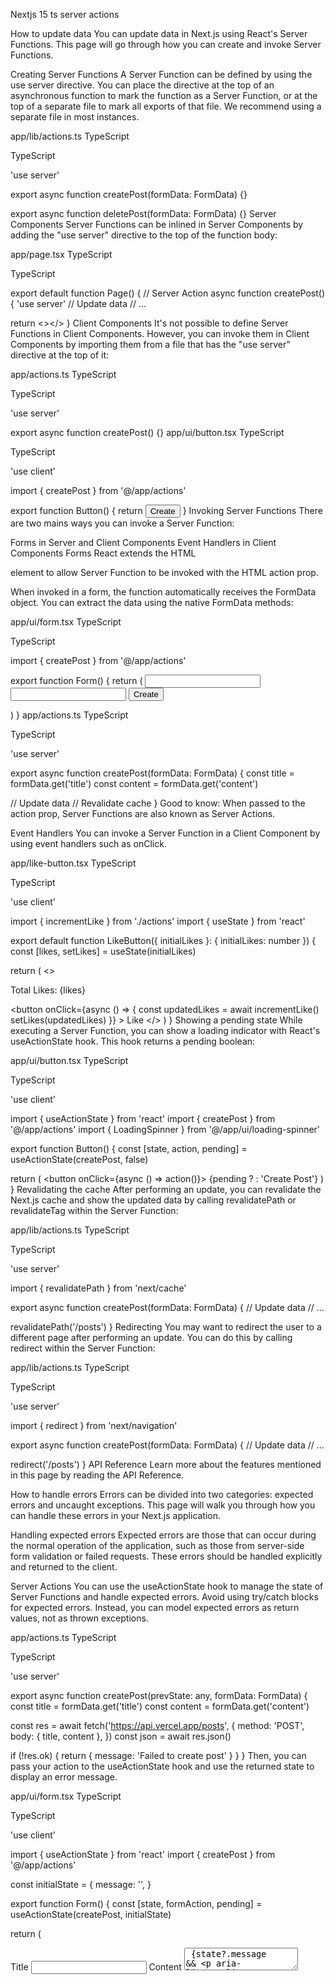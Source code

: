 Nextjs 15 ts server actions


How to update data
You can update data in Next.js using React's Server Functions. This page will go through how you can create and invoke Server Functions.

Creating Server Functions
A Server Function can be defined by using the use server directive. You can place the directive at the top of an asynchronous function to mark the function as a Server Function, or at the top of a separate file to mark all exports of that file. We recommend using a separate file in most instances.

app/lib/actions.ts
TypeScript

TypeScript

'use server'
 
export async function createPost(formData: FormData) {}
 
export async function deletePost(formData: FormData) {}
Server Components
Server Functions can be inlined in Server Components by adding the "use server" directive to the top of the function body:

app/page.tsx
TypeScript

TypeScript

export default function Page() {
  // Server Action
  async function createPost() {
    'use server'
    // Update data
    // ...
 
  return <></>
}
Client Components
It's not possible to define Server Functions in Client Components. However, you can invoke them in Client Components by importing them from a file that has the "use server" directive at the top of it:

app/actions.ts
TypeScript

TypeScript

'use server'
 
export async function createPost() {}
app/ui/button.tsx
TypeScript

TypeScript

'use client'
 
import { createPost } from '@/app/actions'
 
export function Button() {
  return <button formAction={createPost}>Create</button>
}
Invoking Server Functions
There are two mains ways you can invoke a Server Function:

Forms in Server and Client Components
Event Handlers in Client Components
Forms
React extends the HTML <form> element to allow Server Function to be invoked with the HTML action prop.

When invoked in a form, the function automatically receives the FormData object. You can extract the data using the native FormData methods:

app/ui/form.tsx
TypeScript

TypeScript

import { createPost } from '@/app/actions'
 
export function Form() {
  return (
    <form action={createPost}>
      <input type="text" name="title" />
      <input type="text" name="content" />
      <button type="submit">Create</button>
    </form>
  )
}
app/actions.ts
TypeScript

TypeScript

'use server'
 
export async function createPost(formData: FormData) {
  const title = formData.get('title')
  const content = formData.get('content')
 
  // Update data
  // Revalidate cache
}
Good to know: When passed to the action prop, Server Functions are also known as Server Actions.

Event Handlers
You can invoke a Server Function in a Client Component by using event handlers such as onClick.

app/like-button.tsx
TypeScript

TypeScript

'use client'
 
import { incrementLike } from './actions'
import { useState } from 'react'
 
export default function LikeButton({ initialLikes }: { initialLikes: number }) {
  const [likes, setLikes] = useState(initialLikes)
 
  return (
    <>
      <p>Total Likes: {likes}</p>
      <button
        onClick={async () => {
          const updatedLikes = await incrementLike()
          setLikes(updatedLikes)
        }}
      >
        Like
      </button>
    </>
  )
}
Showing a pending state
While executing a Server Function, you can show a loading indicator with React's useActionState hook. This hook returns a pending boolean:

app/ui/button.tsx
TypeScript

TypeScript

'use client'
 
import { useActionState } from 'react'
import { createPost } from '@/app/actions'
import { LoadingSpinner } from '@/app/ui/loading-spinner'
 
export function Button() {
  const [state, action, pending] = useActionState(createPost, false)
 
  return (
    <button onClick={async () => action()}>
      {pending ? <LoadingSpinner /> : 'Create Post'}
    </button>
  )
}
Revalidating the cache
After performing an update, you can revalidate the Next.js cache and show the updated data by calling revalidatePath or revalidateTag within the Server Function:

app/lib/actions.ts
TypeScript

TypeScript

'use server'
 
import { revalidatePath } from 'next/cache'
 
export async function createPost(formData: FormData) {
  // Update data
  // ...
 
  revalidatePath('/posts')
}
Redirecting
You may want to redirect the user to a different page after performing an update. You can do this by calling redirect within the Server Function:

app/lib/actions.ts
TypeScript

TypeScript

'use server'
 
import { redirect } from 'next/navigation'
 
export async function createPost(formData: FormData) {
  // Update data
  // ...
 
  redirect('/posts')
}
API Reference
Learn more about the features mentioned in this page by reading the API Reference.

How to handle errors
Errors can be divided into two categories: expected errors and uncaught exceptions. This page will walk you through how you can handle these errors in your Next.js application.

Handling expected errors
Expected errors are those that can occur during the normal operation of the application, such as those from server-side form validation or failed requests. These errors should be handled explicitly and returned to the client.

Server Actions
You can use the useActionState hook to manage the state of Server Functions and handle expected errors. Avoid using try/catch blocks for expected errors. Instead, you can model expected errors as return values, not as thrown exceptions.

app/actions.ts
TypeScript

TypeScript

'use server'
 
export async function createPost(prevState: any, formData: FormData) {
  const title = formData.get('title')
  const content = formData.get('content')
 
  const res = await fetch('https://api.vercel.app/posts', {
    method: 'POST',
    body: { title, content },
  })
  const json = await res.json()
 
  if (!res.ok) {
    return { message: 'Failed to create post' }
  }
}
Then, you can pass your action to the useActionState hook and use the returned state to display an error message.

app/ui/form.tsx
TypeScript

TypeScript

'use client'
 
import { useActionState } from 'react'
import { createPost } from '@/app/actions'
 
const initialState = {
  message: '',
}
 
export function Form() {
  const [state, formAction, pending] = useActionState(createPost, initialState)
 
  return (
    <form action={formAction}>
      <label htmlFor="title">Title</label>
      <input type="text" id="title" name="title" required />
      <label htmlFor="content">Content</label>
      <textarea id="content" name="content" required />
      {state?.message && <p aria-live="polite">{state.message}</p>}
      <button disabled={pending}>Create Post</button>
    </form>
  )
}
Server Components
When fetching data inside of a Server Component, you can use the response to conditionally render an error message or redirect.

app/page.tsx
TypeScript

TypeScript

export default async function Page() {
  const res = await fetch(`https://...`)
  const data = await res.json()
 
  if (!res.ok) {
    return 'There was an error.'
  }
 
  return '...'
}
Not found
You can call the notFound function within a route segment and use the not-found.js file to show a 404 UI.

app/blog/[slug]/page.tsx
TypeScript

TypeScript

import { getPostBySlug } from '@/lib/posts'
 
export default async function Page({ params }: { params: { slug: string } }) {
  const post = getPostBySlug((await params).slug)
 
  if (!post) {
    notFound()
  }
 
  return <div>{post.title}</div>
}
app/blog/[slug]/not-found.tsx
TypeScript

TypeScript

export default function NotFound() {
  return <div>404 - Page Not Found</div>
}
Handling uncaught exceptions
Uncaught exceptions are unexpected errors that indicate bugs or issues that should not occur during the normal flow of your application. These should be handled by throwing errors, which will then be caught by error boundaries.

Nested error boundaries
Next.js uses error boundaries to handle uncaught exceptions. Error boundaries catch errors in their child components and display a fallback UI instead of the component tree that crashed.

Create an error boundary by adding an error.js file inside a route segment and exporting a React component:

app/dashboard/error.tsx
TypeScript

TypeScript

'use client' // Error boundaries must be Client Components
 
import { useEffect } from 'react'
 
export default function Error({
  error,
  reset,
}: {
  error: Error & { digest?: string }
  reset: () => void
}) {
  useEffect(() => {
    // Log the error to an error reporting service
    console.error(error)
  }, [error])
 
  return (
    <div>
      <h2>Something went wrong!</h2>
      <button
        onClick={
          // Attempt to recover by trying to re-render the segment
          () => reset()
        }
      >
        Try again
      </button>
    </div>
  )
}
Errors will bubble up to the nearest parent error boundary. This allows for granular error handling by placing error.tsx files at different levels in the route hierarchy.

Nested Error Component Hierarchy
Global errors
While less common, you can handle errors in the root layout using the global-error.js file, located in the root app directory, even when leveraging internationalization. Global error UI must define its own <html> and <body> tags, since it is replacing the root layout or template when active.

app/global-error.tsx
TypeScript

TypeScript

'use client' // Error boundaries must be Client Components
 
export default function GlobalError({
  error,
  reset,
}: {
  error: Error & { digest?: string }
  reset: () => void
}) {
  return (
    // global-error must include html and body tags
    <html>
      <body>
        <h2>Something went wrong!</h2>
        <button onClick={() => reset()}>Try again</button>
      </body>
    </html>
  )
}

revalidatePath
revalidatePath allows you to purge cached data on-demand for a specific path.

Good to know:

revalidatePath only invalidates the cache when the included path is next visited. This means calling revalidatePath with a dynamic route segment will not immediately trigger many revalidations at once. The invalidation only happens when the path is next visited.
Currently, revalidatePath invalidates all the routes in the client-side Router Cache when used in a server action. This behavior is temporary and will be updated in the future to apply only to the specific path.
Using revalidatePath invalidates only the specific path in the server-side Route Cache.
Parameters

revalidatePath(path: string, type?: 'page' | 'layout'): void;
path: Either a string representing the filesystem path associated with the data you want to revalidate (for example, /product/[slug]/page), or the literal route segment (for example, /product/123). Must be less than 1024 characters. This value is case-sensitive.
type: (optional) 'page' or 'layout' string to change the type of path to revalidate. If path contains a dynamic segment (for example, /product/[slug]/page), this parameter is required. If path refers to the literal route segment, e.g., /product/1 for a dynamic page (e.g., /product/[slug]/page), you should not provide type.
Returns
revalidatePath does not return a value.

Examples
Revalidating A Specific URL

import { revalidatePath } from 'next/cache'
revalidatePath('/blog/post-1')
This will revalidate one specific URL on the next page visit.

Revalidating A Page Path

import { revalidatePath } from 'next/cache'
revalidatePath('/blog/[slug]', 'page')
// or with route groups
revalidatePath('/(main)/blog/[slug]', 'page')
This will revalidate any URL that matches the provided page file on the next page visit. This will not invalidate pages beneath the specific page. For example, /blog/[slug] won't invalidate /blog/[slug]/[author].

Revalidating A Layout Path

import { revalidatePath } from 'next/cache'
revalidatePath('/blog/[slug]', 'layout')
// or with route groups
revalidatePath('/(main)/post/[slug]', 'layout')
This will revalidate any URL that matches the provided layout file on the next page visit. This will cause pages beneath with the same layout to revalidate on the next visit. For example, in the above case, /blog/[slug]/[another] would also revalidate on the next visit.

Revalidating All Data

import { revalidatePath } from 'next/cache'
 
revalidatePath('/', 'layout')
This will purge the Client-side Router Cache, and revalidate the Data Cache on the next page visit.

Server Action
app/actions.ts
TypeScript

TypeScript

'use server'
 
import { revalidatePath } from 'next/cache'
 
export default async function submit() {
  await submitForm()
  revalidatePath('/')
}
Route Handler
app/api/revalidate/route.ts
TypeScript

TypeScript

import { revalidatePath } from 'next/cache'
import type { NextRequest } from 'next/server'
 
export async function GET(request: NextRequest) {
  const path = request.nextUrl.searchParams.get('path')
 
  if (path) {
    revalidatePath(path)
    return Response.json({ revalidated: true, now: Date.now() })
  }
 
  return Response.json({
    revalidated: false,
    now: Date.now(),
    message: 'Missing path to revalidate',
  })
}


How to fetch data and stream
This page will walk you through how you can fetch data in Server Components and Client Components. As well as how to stream content that depends on data.

Fetching data
Server Components
You can fetch data in Server Components using:

The fetch API
An ORM or database
With the fetch API
To fetch data with the fetch API, turn your component into an asynchronous function, and await the fetch call. For example:

app/blog/page.tsx
TypeScript

TypeScript

export default async function Page() {
  const data = await fetch('https://api.vercel.app/blog')
  const posts = await data.json()
  return (
    <ul>
      {posts.map((post) => (
        <li key={post.id}>{post.title}</li>
      ))}
    </ul>
  )
}
With an ORM or database
You can fetch data with an ORM or database by turning your component into an asynchronous function, and awaiting the call:

app/blog/page.tsx
TypeScript

TypeScript

import { db, posts } from '@/lib/db'
 
export default async function Page() {
  const allPosts = await db.select().from(posts)
  return (
    <ul>
      {allPosts.map((post) => (
        <li key={post.id}>{post.title}</li>
      ))}
    </ul>
  )
}
Client Components
There are two ways to fetch data in Client Components, using:

React's use hook
A community library like SWR or React Query
With the use hook
You can use React's use hook to stream data from the server to client. Start by fetching data in your Server component, and pass the promise to your Client Component as prop:

app/blog/page.tsx
TypeScript

TypeScript

import Posts from '@/app/ui/posts
import { Suspense } from 'react'
 
export default function Page() {
  // Don't await the data fetching function
  const posts = getPosts()
 
  return (
    <Suspense fallback={<div>Loading...</div>}>
      <Posts posts={posts} />
    </Suspense>
  )
}
Then, in your Client Component, use the use hook read the promise:

app/ui/posts.tsx
TypeScript

TypeScript

'use client'
import { use } from 'react'
 
export default function Posts({
  posts,
}: {
  posts: Promise<{ id: string; title: string }[]>
}) {
  const allPosts = use(posts)
 
  return (
    <ul>
      {allPosts.map((post) => (
        <li key={post.id}>{post.title}</li>
      ))}
    </ul>
  )
}
In the example above, you need to wrap the <Posts /> component in a <Suspense> boundary. This means the fallback will be shown while the promise is being resolved. Learn more about streaming.

Community libraries
You can use a community library like SWR or React Query to fetch data in Client Components. These libraries have their own semantics for caching, streaming, and other features. For example, with SWR:

app/blog/page.tsx
TypeScript

TypeScript

'use client'
import useSWR from 'swr'
 
const fetcher = (url) => fetch(url).then((r) => r.json())
 
export default function BlogPage() {
  const { data, error, isLoading } = useSWR(
    'https://api.vercel.app/blog',
    fetcher
  )
 
  if (isLoading) return <div>Loading...</div>
  if (error) return <div>Error: {error.message}</div>
 
  return (
    <ul>
      {data.map((post: { id: string; title: string }) => (
        <li key={post.id}>{post.title}</li>
      ))}
    </ul>
  )
}
Streaming
Warning: The content below assumes the dynamicIO config option is enabled in your application. The flag was introduced in Next.js 15 canary.

When using async/await in Server Components, Next.js will opt into dynamic rendering. This means the data will be fetched and rendered on the server for every user request. If there are any slow data requests, the whole route will be blocked from rendering.

To improve the initial load time and user experience, you can use streaming to break up the page's HTML into smaller chunks and progressively send those chunks from the server to the client.

How Server Rendering with Streaming Works
There are two ways you can implement streaming in your application:

With the loading.js file
With React's <Suspense> component
With loading.js
You can create a loading.js file in the same folder as your page to stream the entire page while the data is being fetched. For example, to stream app/blog/page.js, add the file inside the app/blog folder.

Blog folder structure with loading.js file
app/blog/loading.tsx
TypeScript

TypeScript

export default function Loading() {
  // Define the Loading UI here
  return <div>Loading...</div>
}
On navigation, the user will immediately see the layout and a loading state while the page is being rendered. The new content will then be automatically swapped in once rendering is complete.

Loading UI
Behind-the-scenes, loading.js will be nested inside layout.js, and will automatically wrap the page.js file and any children below in a <Suspense> boundary.

loading.js overview
This approach works well for route segments (layouts and pages), but for more granular streaming, you can use <Suspense>.

With <Suspense>
<Suspense> allows you to be more granular about what parts of the page to stream. For example, you can immediately show any page content that falls outside of the <Suspense> boundary, and stream in the list of blog posts inside the boundary.

app/blog/page.tsx
TypeScript

TypeScript

import { Suspense } from 'react'
import BlogList from '@/components/BlogList'
import BlogListSkeleton from '@/components/BlogListSkeleton'
 
export default function BlogPage() {
  return (
    <div>
      {/* This content will be sent to the client immediately */}
      <header>
        <h1>Welcome to the Blog</h1>
        <p>Read the latest posts below.</p>
      </header>
      <main>
        {/* Any content wrapped in a <Suspense> boundary will be streamed */}
        <Suspense fallback={<BlogListSkeleton />}>
          <BlogList />
        </Suspense>
      </main>
    </div>
  )
}
Creating meaningful loading states
An instant loading state is fallback UI that is shown immediately to the user after navigation. For the best user experience, we recommend designing loading states that are meaningful and help users understand the app is responding. For example, you can use skeletons and spinners, or a small but meaningful part of future screens such as a cover photo, title, etc.

In development, you can preview and inspect the loading state of your components using the React Devtools.



Authentication
Understanding authentication is crucial for protecting your application's data. This page will guide you through what React and Next.js features to use to implement auth.

Before starting, it helps to break down the process into three concepts:

Authentication: Verifies if the user is who they say they are. It requires the user to prove their identity with something they have, such as a username and password.
Session Management: Tracks the user's auth state across requests.
Authorization: Decides what routes and data the user can access.
This diagram shows the authentication flow using React and Next.js features:

Diagram showing the authentication flow with React and Next.js features
The examples on this page walk through basic username and password auth for educational purposes. While you can implement a custom auth solution, for increased security and simplicity, we recommend using an authentication library. These offer built-in solutions for authentication, session management, and authorization, as well as additional features such as social logins, multi-factor authentication, and role-based access control. You can find a list in the Auth Libraries section.

Authentication
Sign-up and login functionality
You can use the <form> element with React's Server Actions and useActionState to capture user credentials, validate form fields, and call your Authentication Provider's API or database.

Since Server Actions always execute on the server, they provide a secure environment for handling authentication logic.

Here are the steps to implement signup/login functionality:

1. Capture user credentials
To capture user credentials, create a form that invokes a Server Action on submission. For example, a signup form that accepts the user's name, email, and password:

app/ui/signup-form.tsx
TypeScript

TypeScript

import { signup } from '@/app/actions/auth'
 
export function SignupForm() {
  return (
    <form action={signup}>
      <div>
        <label htmlFor="name">Name</label>
        <input id="name" name="name" placeholder="Name" />
      </div>
      <div>
        <label htmlFor="email">Email</label>
        <input id="email" name="email" type="email" placeholder="Email" />
      </div>
      <div>
        <label htmlFor="password">Password</label>
        <input id="password" name="password" type="password" />
      </div>
      <button type="submit">Sign Up</button>
    </form>
  )
}
app/actions/auth.ts
TypeScript

TypeScript

export async function signup(formData: FormData) {}
2. Validate form fields on the server
Use the Server Action to validate the form fields on the server. If your authentication provider doesn't provide form validation, you can use a schema validation library like Zod or Yup.

Using Zod as an example, you can define a form schema with appropriate error messages:

app/lib/definitions.ts
TypeScript

TypeScript

import { z } from 'zod'
 
export const SignupFormSchema = z.object({
  name: z
    .string()
    .min(2, { message: 'Name must be at least 2 characters long.' })
    .trim(),
  email: z.string().email({ message: 'Please enter a valid email.' }).trim(),
  password: z
    .string()
    .min(8, { message: 'Be at least 8 characters long' })
    .regex(/[a-zA-Z]/, { message: 'Contain at least one letter.' })
    .regex(/[0-9]/, { message: 'Contain at least one number.' })
    .regex(/[^a-zA-Z0-9]/, {
      message: 'Contain at least one special character.',
    })
    .trim(),
})
 
export type FormState =
  | {
      errors?: {
        name?: string[]
        email?: string[]
        password?: string[]
      }
      message?: string
    }
  | undefined
To prevent unnecessary calls to your authentication provider's API or database, you can return early in the Server Action if any form fields do not match the defined schema.

app/actions/auth.ts
TypeScript

TypeScript

import { SignupFormSchema, FormState } from '@/app/lib/definitions'
 
export async function signup(state: FormState, formData: FormData) {
  // Validate form fields
  const validatedFields = SignupFormSchema.safeParse({
    name: formData.get('name'),
    email: formData.get('email'),
    password: formData.get('password'),
  })
 
  // If any form fields are invalid, return early
  if (!validatedFields.success) {
    return {
      errors: validatedFields.error.flatten().fieldErrors,
    }
  }
 
  // Call the provider or db to create a user...
}
Back in your <SignupForm />, you can use React's useActionState hook to display validation errors while the form is submitting:

app/ui/signup-form.tsx
TypeScript

TypeScript

'use client'
 
import { signup } from '@/app/actions/auth'
import { useActionState } from 'react'
 
export default function SignupForm() {
  const [state, action, pending] = useActionState(signup, undefined)
 
  return (
    <form action={action}>
      <div>
        <label htmlFor="name">Name</label>
        <input id="name" name="name" placeholder="Name" />
      </div>
      {state?.errors?.name && <p>{state.errors.name}</p>}
 
      <div>
        <label htmlFor="email">Email</label>
        <input id="email" name="email" placeholder="Email" />
      </div>
      {state?.errors?.email && <p>{state.errors.email}</p>}
 
      <div>
        <label htmlFor="password">Password</label>
        <input id="password" name="password" type="password" />
      </div>
      {state?.errors?.password && (
        <div>
          <p>Password must:</p>
          <ul>
            {state.errors.password.map((error) => (
              <li key={error}>- {error}</li>
            ))}
          </ul>
        </div>
      )}
      <button disabled={pending} type="submit">
        Sign Up
      </button>
    </form>
  )
}
Good to know:

In React 19, useFormStatus includes additional keys on the returned object, like data, method, and action. If you are not using React 19, only the pending key is available.
Before mutating data, you should always ensure a user is also authorized to perform the action. See Authentication and Authorization.
3. Create a user or check user credentials
After validating form fields, you can create a new user account or check if the user exists by calling your authentication provider's API or database.

Continuing from the previous example:

app/actions/auth.tsx
TypeScript

TypeScript

export async function signup(state: FormState, formData: FormData) {
  // 1. Validate form fields
  // ...
 
  // 2. Prepare data for insertion into database
  const { name, email, password } = validatedFields.data
  // e.g. Hash the user's password before storing it
  const hashedPassword = await bcrypt.hash(password, 10)
 
  // 3. Insert the user into the database or call an Auth Library's API
  const data = await db
    .insert(users)
    .values({
      name,
      email,
      password: hashedPassword,
    })
    .returning({ id: users.id })
 
  const user = data[0]
 
  if (!user) {
    return {
      message: 'An error occurred while creating your account.',
    }
  }
 
  // TODO:
  // 4. Create user session
  // 5. Redirect user
}
After successfully creating the user account or verifying the user credentials, you can create a session to manage the user's auth state. Depending on your session management strategy, the session can be stored in a cookie or database, or both. Continue to the Session Management section to learn more.

Tips:

The example above is verbose since it breaks down the authentication steps for the purpose of education. This highlights that implementing your own secure solution can quickly become complex. Consider using an Auth Library to simplify the process.
To improve the user experience, you may want to check for duplicate emails or usernames earlier in the registration flow. For example, as the user types in a username or the input field loses focus. This can help prevent unnecessary form submissions and provide immediate feedback to the user. You can debounce requests with libraries such as use-debounce to manage the frequency of these checks.
Session Management
Session management ensures that the user's authenticated state is preserved across requests. It involves creating, storing, refreshing, and deleting sessions or tokens.

There are two types of sessions:

Stateless: Session data (or a token) is stored in the browser's cookies. The cookie is sent with each request, allowing the session to be verified on the server. This method is simpler, but can be less secure if not implemented correctly.
Database: Session data is stored in a database, with the user's browser only receiving the encrypted session ID. This method is more secure, but can be complex and use more server resources.
Good to know: While you can use either method, or both, we recommend using a session management library such as iron-session or Jose.

Stateless Sessions
To create and manage stateless sessions, there are a few steps you need to follow:

Generate a secret key, which will be used to sign your session, and store it as an environment variable.
Write logic to encrypt/decrypt session data using a session management library.
Manage cookies using the Next.js cookies API.
In addition to the above, consider adding functionality to update (or refresh) the session when the user returns to the application, and delete the session when the user logs out.

Good to know: Check if your auth library includes session management.

1. Generating a secret key
There are a few ways you can generate secret key to sign your session. For example, you may choose to use the openssl command in your terminal:

terminal

openssl rand -base64 32
This command generates a 32-character random string that you can use as your secret key and store in your environment variables file:

.env

SESSION_SECRET=your_secret_key
You can then reference this key in your session management logic:

app/lib/session.js

const secretKey = process.env.SESSION_SECRET
2. Encrypting and decrypting sessions
Next, you can use your preferred session management library to encrypt and decrypt sessions. Continuing from the previous example, we'll use Jose (compatible with the Edge Runtime) and React's server-only package to ensure that your session management logic is only executed on the server.

app/lib/session.ts
TypeScript

TypeScript

import 'server-only'
import { SignJWT, jwtVerify } from 'jose'
import { SessionPayload } from '@/app/lib/definitions'
 
const secretKey = process.env.SESSION_SECRET
const encodedKey = new TextEncoder().encode(secretKey)
 
export async function encrypt(payload: SessionPayload) {
  return new SignJWT(payload)
    .setProtectedHeader({ alg: 'HS256' })
    .setIssuedAt()
    .setExpirationTime('7d')
    .sign(encodedKey)
}
 
export async function decrypt(session: string | undefined = '') {
  try {
    const { payload } = await jwtVerify(session, encodedKey, {
      algorithms: ['HS256'],
    })
    return payload
  } catch (error) {
    console.log('Failed to verify session')
  }
}
Tips:

The payload should contain the minimum, unique user data that'll be used in subsequent requests, such as the user's ID, role, etc. It should not contain personally identifiable information like phone number, email address, credit card information, etc, or sensitive data like passwords.
3. Setting cookies (recommended options)
To store the session in a cookie, use the Next.js cookies API. The cookie should be set on the server, and include the recommended options:

HttpOnly: Prevents client-side JavaScript from accessing the cookie.
Secure: Use https to send the cookie.
SameSite: Specify whether the cookie can be sent with cross-site requests.
Max-Age or Expires: Delete the cookie after a certain period.
Path: Define the URL path for the cookie.
Please refer to MDN for more information on each of these options.

app/lib/session.ts
TypeScript

TypeScript

import 'server-only'
import { cookies } from 'next/headers'
 
export async function createSession(userId: string) {
  const expiresAt = new Date(Date.now() + 7 * 24 * 60 * 60 * 1000)
  const session = await encrypt({ userId, expiresAt })
  const cookieStore = await cookies()
 
  cookieStore.set('session', session, {
    httpOnly: true,
    secure: true,
    expires: expiresAt,
    sameSite: 'lax',
    path: '/',
  })
}
Back in your Server Action, you can invoke the createSession() function, and use the redirect() API to redirect the user to the appropriate page:

app/actions/auth.ts
TypeScript

TypeScript

import { createSession } from '@/app/lib/session'
 
export async function signup(state: FormState, formData: FormData) {
  // Previous steps:
  // 1. Validate form fields
  // 2. Prepare data for insertion into database
  // 3. Insert the user into the database or call an Library API
 
  // Current steps:
  // 4. Create user session
  await createSession(user.id)
  // 5. Redirect user
  redirect('/profile')
}
Tips:

Cookies should be set on the server to prevent client-side tampering.
🎥 Watch: Learn more about stateless sessions and authentication with Next.js → YouTube (11 minutes).
Updating (or refreshing) sessions
You can also extend the session's expiration time. This is useful for keeping the user logged in after they access the application again. For example:

app/lib/session.ts
TypeScript

TypeScript

import 'server-only'
import { cookies } from 'next/headers'
import { decrypt } from '@/app/lib/session'
 
export async function updateSession() {
  const session = (await cookies()).get('session')?.value
  const payload = await decrypt(session)
 
  if (!session || !payload) {
    return null
  }
 
  const expires = new Date(Date.now() + 7 * 24 * 60 * 60 * 1000)
 
  const cookieStore = await cookies()
  cookieStore.set('session', session, {
    httpOnly: true,
    secure: true,
    expires: expires,
    sameSite: 'lax',
    path: '/',
  })
}
Tip: Check if your auth library supports refresh tokens, which can be used to extend the user's session.

Deleting the session
To delete the session, you can delete the cookie:

app/lib/session.ts
TypeScript

TypeScript

import 'server-only'
import { cookies } from 'next/headers'
 
export async function deleteSession() {
  const cookieStore = await cookies()
  cookieStore.delete('session')
}
Then you can reuse the deleteSession() function in your application, for example, on logout:

app/actions/auth.ts
TypeScript

TypeScript

import { cookies } from 'next/headers'
import { deleteSession } from '@/app/lib/session'
 
export async function logout() {
  deleteSession()
  redirect('/login')
}
Database Sessions
To create and manage database sessions, you'll need to follow these steps:

Create a table in your database to store session and data (or check if your Auth Library handles this).
Implement functionality to insert, update, and delete sessions
Encrypt the session ID before storing it in the user's browser, and ensure the database and cookie stay in sync (this is optional, but recommended for optimistic auth checks in Middleware).
For example:

app/lib/session.ts
TypeScript

TypeScript

import cookies from 'next/headers'
import { db } from '@/app/lib/db'
import { encrypt } from '@/app/lib/session'
 
export async function createSession(id: number) {
  const expiresAt = new Date(Date.now() + 7 * 24 * 60 * 60 * 1000)
 
  // 1. Create a session in the database
  const data = await db
    .insert(sessions)
    .values({
      userId: id,
      expiresAt,
    })
    // Return the session ID
    .returning({ id: sessions.id })
 
  const sessionId = data[0].id
 
  // 2. Encrypt the session ID
  const session = await encrypt({ sessionId, expiresAt })
 
  // 3. Store the session in cookies for optimistic auth checks
  const cookieStore = await cookies()
  cookieStore.set('session', session, {
    httpOnly: true,
    secure: true,
    expires: expiresAt,
    sameSite: 'lax',
    path: '/',
  })
}
Tips:

For faster data retrieval, consider using a database like Vercel Redis. However, you can also keep the session data in your primary database, and combine data requests to reduce the number of queries.
You may opt to use database sessions for more advanced use cases, such as keeping track of the last time a user logged in, or number of active devices, or give users the ability to log out of all devices.
After implementing session management, you'll need to add authorization logic to control what users can access and do within your application. Continue to the Authorization section to learn more.

Authorization
Once a user is authenticated and a session is created, you can implement authorization to control what the user can access and do within your application.

There are two main types of authorization checks:

Optimistic: Checks if the user is authorized to access a route or perform an action using the session data stored in the cookie. These checks are useful for quick operations, such as showing/hiding UI elements or redirecting users based on permissions or roles.
Secure: Checks if the user is authorized to access a route or perform an action using the session data stored in the database. These checks are more secure and are used for operations that require access to sensitive data or actions.
For both cases, we recommend:

Creating a Data Access Layer to centralize your authorization logic
Using Data Transfer Objects (DTO) to only return the necessary data
Optionally use Middleware to perform optimistic checks.
Optimistic checks with Middleware (Optional)
There are some cases where you may want to use Middleware and redirect users based on permissions:

To perform optimistic checks. Since Middleware runs on every route, it's a good way to centralize redirect logic and pre-filter unauthorized users.
To protect static routes that share data between users (e.g. content behind a paywall).
However, since Middleware runs on every route, including prefetched routes, it's important to only read the session from the cookie (optimistic checks), and avoid database checks to prevent performance issues.

For example:

middleware.ts
TypeScript

TypeScript

import { NextRequest, NextResponse } from 'next/server'
import { decrypt } from '@/app/lib/session'
import { cookies } from 'next/headers'
 
// 1. Specify protected and public routes
const protectedRoutes = ['/dashboard']
const publicRoutes = ['/login', '/signup', '/']
 
export default async function middleware(req: NextRequest) {
  // 2. Check if the current route is protected or public
  const path = req.nextUrl.pathname
  const isProtectedRoute = protectedRoutes.includes(path)
  const isPublicRoute = publicRoutes.includes(path)
 
  // 3. Decrypt the session from the cookie
  const cookie = (await cookies()).get('session')?.value
  const session = await decrypt(cookie)
 
  // 4. Redirect to /login if the user is not authenticated
  if (isProtectedRoute && !session?.userId) {
    return NextResponse.redirect(new URL('/login', req.nextUrl))
  }
 
  // 5. Redirect to /dashboard if the user is authenticated
  if (
    isPublicRoute &&
    session?.userId &&
    !req.nextUrl.pathname.startsWith('/dashboard')
  ) {
    return NextResponse.redirect(new URL('/dashboard', req.nextUrl))
  }
 
  return NextResponse.next()
}
 
// Routes Middleware should not run on
export const config = {
  matcher: ['/((?!api|_next/static|_next/image|.*\\.png$).*)'],
}
While Middleware can be useful for initial checks, it should not be your only line of defense in protecting your data. The majority of security checks should be performed as close as possible to your data source, see Data Access Layer for more information.

Tips:

In Middleware, you can also read cookies using req.cookies.get('session').value.
Middleware uses the Edge Runtime, check if your Auth library and session management library are compatible.
You can use the matcher property in the Middleware to specify which routes Middleware should run on. Although, for auth, it's recommended Middleware runs on all routes.
Creating a Data Access Layer (DAL)
We recommend creating a DAL to centralize your data requests and authorization logic.

The DAL should include a function that verifies the user's session as they interact with your application. At the very least, the function should check if the session is valid, then redirect or return the user information needed to make further requests.

For example, create a separate file for your DAL that includes a verifySession() function. Then use React's cache API to memoize the return value of the function during a React render pass:

app/lib/dal.ts
TypeScript

TypeScript

import 'server-only'
 
import { cookies } from 'next/headers'
import { decrypt } from '@/app/lib/session'
 
export const verifySession = cache(async () => {
  const cookie = (await cookies()).get('session')?.value
  const session = await decrypt(cookie)
 
  if (!session?.userId) {
    redirect('/login')
  }
 
  return { isAuth: true, userId: session.userId }
})
You can then invoke the verifySession() function in your data requests, Server Actions, Route Handlers:

app/lib/dal.ts
TypeScript

TypeScript

export const getUser = cache(async () => {
  const session = await verifySession()
  if (!session) return null
 
  try {
    const data = await db.query.users.findMany({
      where: eq(users.id, session.userId),
      // Explicitly return the columns you need rather than the whole user object
      columns: {
        id: true,
        name: true,
        email: true,
      },
    })
 
    const user = data[0]
 
    return user
  } catch (error) {
    console.log('Failed to fetch user')
    return null
  }
})
Tip:

A DAL can be used to protect data fetched at request time. However, for static routes that share data between users, data will be fetched at build time and not at request time. Use Middleware to protect static routes.
For secure checks, you can check if the session is valid by comparing the session ID with your database. Use React's cache function to avoid unnecessary duplicate requests to the database during a render pass.
You may wish to consolidate related data requests in a JavaScript class that runs verifySession() before any methods.
Using Data Transfer Objects (DTO)
When retrieving data, it's recommended you return only the necessary data that will be used in your application, and not entire objects. For example, if you're fetching user data, you might only return the user's ID and name, rather than the entire user object which could contain passwords, phone numbers, etc.

However, if you have no control over the returned data structure, or are working in a team where you want to avoid whole objects being passed to the client, you can use strategies such as specifying what fields are safe to be exposed to the client.

app/lib/dto.ts
TypeScript

TypeScript

import 'server-only'
import { getUser } from '@/app/lib/dal'
 
function canSeeUsername(viewer: User) {
  return true
}
 
function canSeePhoneNumber(viewer: User, team: string) {
  return viewer.isAdmin || team === viewer.team
}
 
export async function getProfileDTO(slug: string) {
  const data = await db.query.users.findMany({
    where: eq(users.slug, slug),
    // Return specific columns here
  })
  const user = data[0]
 
  const currentUser = await getUser(user.id)
 
  // Or return only what's specific to the query here
  return {
    username: canSeeUsername(currentUser) ? user.username : null,
    phonenumber: canSeePhoneNumber(currentUser, user.team)
      ? user.phonenumber
      : null,
  }
}
By centralizing your data requests and authorization logic in a DAL and using DTOs, you can ensure that all data requests are secure and consistent, making it easier to maintain, audit, and debug as your application scales.

Good to know:

There are a couple of different ways you can define a DTO, from using toJSON(), to individual functions like the example above, or JS classes. Since these are JavaScript patterns and not a React or Next.js feature, we recommend doing some research to find the best pattern for your application.
Learn more about security best practices in our Security in Next.js article.
Server Components
Auth check in Server Components are useful for role-based access. For example, to conditionally render components based on the user's role:

app/dashboard/page.tsx
TypeScript

TypeScript

import { verifySession } from '@/app/lib/dal'
 
export default function Dashboard() {
  const session = await verifySession()
  const userRole = session?.user?.role // Assuming 'role' is part of the session object
 
  if (userRole === 'admin') {
    return <AdminDashboard />
  } else if (userRole === 'user') {
    return <UserDashboard />
  } else {
    redirect('/login')
  }
}
In the example, we use the verifySession() function from our DAL to check for 'admin', 'user', and unauthorized roles. This pattern ensures that each user interacts only with components appropriate to their role.

Layouts and auth checks
Due to Partial Rendering, be cautious when doing checks in Layouts as these don't re-render on navigation, meaning the user session won't be checked on every route change.

Instead, you should do the checks close to your data source or the component that'll be conditionally rendered.

For example, consider a shared layout that fetches the user data and displays the user image in a nav. Instead of doing the auth check in the layout, you should fetch the user data (getUser()) in the layout and do the auth check in your DAL.

This guarantees that wherever getUser() is called within your application, the auth check is performed, and prevents developers forgetting to check the user is authorized to access the data.

app/layout.tsx
TypeScript

TypeScript

export default async function Layout({
  children,
}: {
  children: React.ReactNode;
}) {
  const user = await getUser();
 
  return (
    // ...
  )
}
app/lib/dal.ts
TypeScript

TypeScript

export const getUser = cache(async () => {
  const session = await verifySession()
  if (!session) return null
 
  // Get user ID from session and fetch data
})
Good to know:

A common pattern in SPAs is to return null in a layout or a top-level component if a user is not authorized. This pattern is not recommended since Next.js applications have multiple entry points, which will not prevent nested route segments and Server Actions from being accessed.
Server Actions
Treat Server Actions with the same security considerations as public-facing API endpoints, and verify if the user is allowed to perform a mutation.

In the example below, we check the user's role before allowing the action to proceed:

app/lib/actions.ts
TypeScript

TypeScript

'use server'
import { verifySession } from '@/app/lib/dal'
 
export async function serverAction(formData: FormData) {
  const session = await verifySession()
  const userRole = session?.user?.role
 
  // Return early if user is not authorized to perform the action
  if (userRole !== 'admin') {
    return null
  }
 
  // Proceed with the action for authorized users
}
Route Handlers
Treat Route Handlers with the same security considerations as public-facing API endpoints, and verify if the user is allowed to access the Route Handler.

For example:

app/api/route.ts
TypeScript

TypeScript

import { verifySession } from '@/app/lib/dal'
 
export async function GET() {
  // User authentication and role verification
  const session = await verifySession()
 
  // Check if the user is authenticated
  if (!session) {
    // User is not authenticated
    return new Response(null, { status: 401 })
  }
 
  // Check if the user has the 'admin' role
  if (session.user.role !== 'admin') {
    // User is authenticated but does not have the right permissions
    return new Response(null, { status: 403 })
  }
 
  // Continue for authorized users
}
The example above demonstrates a Route Handler with a two-tier security check. It first checks for an active session, and then verifies if the logged-in user is an 'admin'.

Context Providers
Using context providers for auth works due to interleaving. However, React context is not supported in Server Components, making them only applicable to Client Components.

This works, but any child Server Components will be rendered on the server first, and will not have access to the context provider’s session data:

app/layout.ts
TypeScript

TypeScript

import { ContextProvider } from 'auth-lib'
 
export default function RootLayout({ children }) {
  return (
    <html lang="en">
      <body>
        <ContextProvider>{children}</ContextProvider>
      </body>
    </html>
  )
}

"use client";
 
import { useSession } from "auth-lib";
 
export default function Profile() {
  const { userId } = useSession();
  const { data } = useSWR(`/api/user/${userId}`, fetcher)
 
  return (
    // ...
  );
}
If session data is needed in Client Components (e.g. for client-side data fetching), use React’s taintUniqueValue API to prevent sensitive session data from being exposed to the client.

Resources
Now that you've learned about authentication in Next.js, here are Next.js-compatible libraries and resources to help you implement secure authentication and session management: